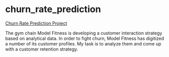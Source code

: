 # churn_rate_prediction
<a href = 'https://github.com/qum-ran/churn_rate_prediction/commit/0cc7c1caeab09a1102fee238f3bb81c7613ae102'>Churn Rate Prediction Project</a>

The gym chain Model Fitness is developing a customer interaction strategy based on analytical data. In order to fight churn, Model Fitness has digitized a number of its customer profiles.
My task is to analyze them and come up with a customer retention strategy.
